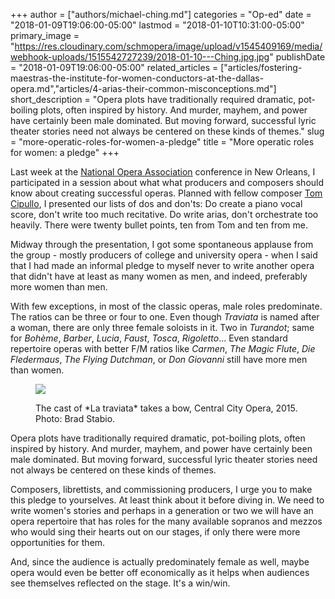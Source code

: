 +++
author = ["authors/michael-ching.md"]
categories = "Op-ed"
date = "2018-01-09T19:06:00-05:00"
lastmod = "2018-01-10T10:31:00-05:00"
primary_image = "https://res.cloudinary.com/schmopera/image/upload/v1545409169/media/webhook-uploads/1515542727239/2018-01-10---Ching.jpg.jpg"
publishDate = "2018-01-09T19:06:00-05:00"
related_articles = ["articles/fostering-maestras-the-institute-for-women-conductors-at-the-dallas-opera.md","articles/4-arias-their-common-misconceptions.md"]
short_description = "Opera plots have traditionally required dramatic, pot-boiling plots, often inspired by history. And murder, mayhem, and power have certainly been male dominated. But moving forward, successful lyric theater stories need not always be centered on these kinds of themes."
slug = "more-operatic-roles-for-women-a-pledge"
title = "More operatic roles for women: a pledge"
+++

Last week at the [National Opera Association](http://www.noa.org/) conference in New Orleans, I participated in a session about what what producers and composers should know about creating successful operas. Planned with fellow composer [Tom Cipullo](https://tomcipullo.net/), I presented our lists of dos and don'ts: Do create a piano vocal score, don't write too much recitative. Do write arias, don't orchestrate too heavily. There were twenty bullet points, ten from Tom and ten from me.

Midway through the presentation, I got some spontaneous applause from the group - mostly producers of college and university opera - when I said that I had made an informal pledge to myself never to write another opera that didn't have at least as many women as men, and indeed, preferably more women than men.

With few exceptions, in most of the classic operas, male roles predominate. The ratios can be three or four to one. Even though *Traviata* is named after a woman, there are only three female soloists in it. Two in *Turandot*; same for *Bohème*, *Barber*, *Lucia*, *Faust*, *Tosca*, *Rigoletto*... Even standard repertoire operas with better F/M ratios like *Carmen*, *The Magic Flute*, *Die Fledermaus*, *The Flying Dutchman*, or *Don Giovanni* still have more men than women. 

<figure data-type="image">

![](https://res.cloudinary.com/schmopera/image/upload/v1545409169/media/webhook-uploads/1515542692634/2018-01-10--Central-City-Opera-2015-TRAVIATA-bow.jpg.jpg)
<figcaption>The cast of *La traviata* takes a bow, Central City Opera, 2015. Photo: Brad Stabio.</figcaption>
</figure>

Opera plots have traditionally required dramatic, pot-boiling plots, often inspired by history. And murder, mayhem, and power have certainly been male dominated. But moving forward, successful lyric theater stories need not always be centered on these kinds of themes.

Composers, librettists, and commissioning producers, I urge you to make this pledge to yourselves. At least think about it before diving in. We need to write women's stories and perhaps in a generation or two we will have an opera repertoire that has roles for the many available sopranos and mezzos who would sing their hearts out on our stages, if only there were more opportunities for them.

And, since the audience is actually predominately female as well, maybe opera would even be better off economically as it helps when audiences see themselves reflected on the stage. It's a win/win.
